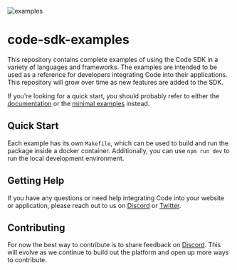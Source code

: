 
![examples](https://github.com/code-wallet/code-sdk-examples/assets/623790/1c66a220-4fab-4762-b7d3-2a3f1f064ecd)

# code-sdk-examples
This repository contains complete examples of using the Code SDK in a variety of languages and frameworks. The examples are intended to be used as a reference for developers integrating Code into their applications. This repository will grow over time as new features are added to the SDK.

If you're looking for a quick start, you should probably refer to either the [documentation](https://sdk.getcode.com) or the [minimal examples](https://github.com/code-wallet/code-sdk/tree/main/examples) instead.


## Quick Start
Each example has its own `Makefile`, which can be used to build and run the package inside a docker container. Additionally, you can use `npm run dev` to run the local development environment.

## Getting Help

If you have any questions or need help integrating Code into your website or application, please reach out to us on [Discord](https://discord.gg/T8Tpj8DBFp) or [Twitter](https://twitter.com/getcode).

##  Contributing

For now the best way to contribute is to share feedback on [Discord](https://discord.gg/T8Tpj8DBFp). This will evolve as we continue to build out the platform and open up more ways to contribute. 
